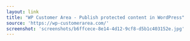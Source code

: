 ```yaml
---
layout: link
title: "WP Customer Area - Publish protected content in WordPress"
source: 'https://wp-customerarea.com/'
screenshot: 'screenshots/b6ffcece-8e14-4d12-9cf8-d5b1c403152e.jpg'
---
```


